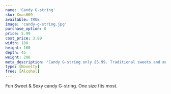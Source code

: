 ```yaml
---
name: 'Candy G-string'
sku: Xmas009
available: TRUE
image: 'candy-g-string.jpg'
purchase_option: 0
price: 5.99
cost_price: 3.89
width: 180
height: 160
depth: 45
weight: 200
meta_description: 'Candy G-string only £5.99. Traditional sweets and more at Humbugs Confectionery Store. Specialists in satisfying your sweet tooth!'
type: [Novelty]
free: [Alcohol]
---
```

Fun Sweet & Sexy candy G-string. One size fits most.